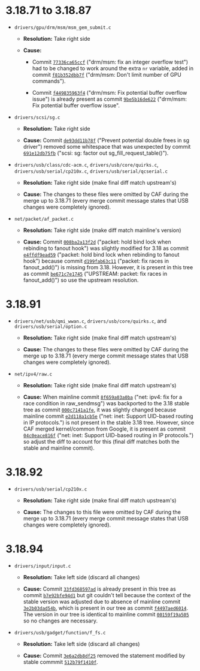 # 3.18.71 to 3.18.87

* `drivers/gpu/drm/msm/msm_gem_submit.c`

  * **Resolution:** Take right side

  * **Cause:**

    * Commit [`77336ca65ccf`](https://git.kernel.org/pub/scm/linux/kernel/git/stable/linux-stable.git/commit/?id=77336ca65ccf544bbca59d55b0a1bb10bf420fe3) ("drm/msm: fix an integer overflow test") had to be changed to work around the extra `nr` variable, added in commit [`f81b352dbb7f`](https://source.codeaurora.org/quic/la/kernel/msm-3.18/commit/?id=f81b352dbb7f8ecd938527e2c8da7523b8ea63eb) ("drm/msm: Don't limit number of GPU commands").

    * Commit [`f449835963f4`](https://git.kernel.org/pub/scm/linux/kernel/git/stable/linux-stable.git/commit/?id=f449835963f47a3755d2f893a49928cf8d7ca58e) ("drm/msm: Fix potential buffer overflow issue") is already present as commit [`9be5b16de622`](https://source.codeaurora.org/quic/la/kernel/msm-3.18/commit/?id=9be5b16de622c2426408425e3df29e945cd21d37) ("drm/msm: Fix potential buffer overflow issue".


* `drivers/scsi/sg.c`

  * **Resolution:** Take right side

  * **Cause:** Commit [`de93dd11b78f`](https://source.codeaurora.org/quic/la/kernel/msm-3.18/commit/?id=de93dd11b78f31a9ec77e072cb413ebb15f3de29) ("Prevent potential double frees in sg driver") removed some whitespace that was unexpected by commit [`691e12db75fb`](https://git.kernel.org/pub/scm/linux/kernel/git/stable/linux-stable.git/commit/?id=691e12db75fb7f55bbbf8c1fea7d462eb1a5e38a) ("scsi: sg: factor out sg_fill_request_table()").


* `drivers/usb/class/cdc-acm.c`, `drivers/usb/core/quirks.c`, `drivers/usb/serial/cp210x.c`, `drivers/usb/serial/qcserial.c`

  * **Resolution:** Take right side (make final diff match upstream's)

  * **Cause:** The changes to these files were omitted by CAF during the merge up to 3.18.71 (every merge commit message states that USB changes were completely ignored).


* `net/packet/af_packet.c`

  * **Resolution:** Take right side (make diff match mainline's version)

  * **Cause:** Commit [`008ba2a13f2d`](https://git.kernel.org/pub/scm/linux/kernel/git/stable/linux-stable.git/commit/?id=008ba2a13f2d04c947adc536d19debb8fe66f110) ("packet: hold bind lock when rebinding to fanout hook") was slightly modified for 3.18 as commit [`e4ffdf9ead59`](https://git.kernel.org/pub/scm/linux/kernel/git/stable/linux-stable.git/commit/?id=e4ffdf9ead59a909f2824a4270356909d6d64380) ("packet: hold bind lock when rebinding to fanout hook") because commit [`d199fab63c11`](https://git.kernel.org/pub/scm/linux/kernel/git/stable/linux-stable.git/commit/?id=d199fab63c11998a602205f7ee7ff7c05c97164b) ("packet: fix races in fanout_add()") is missing from 3.18. However, it is present in this tree as commit [`be671c7e1745`](https://source.codeaurora.org/quic/la/kernel/msm-3.18/commit/?id=be671c7e17454b4f144a8e05268a6071748a8791) ("UPSTREAM: packet: fix races in fanout_add()") so use the upstream resolution.


# 3.18.91

* `drivers/net/usb/qmi_wwan.c`, `drivers/usb/core/quirks.c`, and `drivers/usb/serial/option.c`

  * **Resolution:** Take right side (make final diff match upstream's)

  * **Cause:** The changes to these files were omitted by CAF during the merge up to 3.18.71 (every merge commit message states that USB changes were completely ignored).


* `net/ipv4/raw.c`

  * **Resolution:** Take right side (make final diff match upstream's)

  * **Cause:** When mainline commit [`8f659a03a0ba`](https://git.kernel.org/pub/scm/linux/kernel/git/stable/linux-stable.git/commit/?id=8f659a03a0ba9289b9aeb9b4470e6fb263d6f483) ("net: ipv4: fix for a race condition in raw_sendmsg") was backported to the 3.18 stable tree as commit [`000c7141a1fe`](https://git.kernel.org/pub/scm/linux/kernel/git/stable/linux-stable.git/commit/?id=000c7141a1feace09bf4c0f65008e51fa69ecede), it was slightly changed because mainline commit [`e2d118a1cb5e`](https://git.kernel.org/pub/scm/linux/kernel/git/stable/linux-stable.git/commit/?id=e2d118a1cb5e60d077131a09db1d81b90a5295fe) ("net: inet: Support UID-based routing in IP protocols.") is not present in the stable 3.18 tree. However, since CAF merged kernel/common from Google, it is present as commit [`04c0eace816f`](https://source.codeaurora.org/quic/la/kernel/msm-4.4/commit/?id=04c0eace816f2b2c33830ec7f5e882de674841ae) ("net: inet: Support UID-based routing in IP protocols.") so adjust the diff to account for this (final diff matches both the stable and mainline commit).


# 3.18.92

* `drivers/usb/serial/cp210x.c`

  * **Resolution:** Take right side (make final diff match upstream's)

  * **Cause:** The changes to this file were omitted by CAF during the merge up to 3.18.71 (every merge commit message states that USB changes were completely ignored).


# 3.18.94

* `drivers/input/input.c`

  * **Resolution:** Take left side (discard all changes)

  * **Cause:** Commit [`33fd368597ad`](https://git.kernel.org/pub/scm/linux/kernel/git/stable/linux-stable.git/commit/?id=33fd368597ad615f9f7232ca9daa3ed3fdba1516) is already present in this tree as commit [`b7e92bfe94d1`](https://source.codeaurora.org/quic/la/kernel/msm-3.18/commit?id=b7e92bfe94d17178fea6c12552ab5fbafd48ad96) but git couldn't tell because the context of the stable version was adjusted due to absence of mainline commit [`3e2b03dad54b`](https://git.kernel.org/pub/scm/linux/kernel/git/torvalds/linux.git/commit/?id=3e2b03dad54bbcab5be948629a644d55ce7b5a2e), which is present in our tree as commit [`f4497aed6014`](https://source.codeaurora.org/quic/la/kernel/msm-3.18/commit?id=f4497aed6014730521b7736db0139ebb6fadeee5). The version in our tree is identical to mainline commit [`00159f19a505`](https://git.kernel.org/pub/scm/linux/kernel/git/torvalds/linux.git/commit/?id=00159f19a5057cb779146afce1cceede692af346) so no changes are necessary.


* `drivers/usb/gadget/function/f_fs.c`

  * **Resolution:** Take left side (discard all changes)

  * **Cause:** Commit [`3e6a2db8df25`](https://source.codeaurora.org/quic/la/kernel/msm-3.18/commit?id=3e6a2db8df258fc6d609a2827d0e0cbe30fbbce0) removed the statement modified by stable commmit [`512b79f1410f`](https://git.kernel.org/pub/scm/linux/kernel/git/stable/linux-stable.git/commit/?id=512b79f1410fd05c2c7f2aab9fb4b0050560db89).
